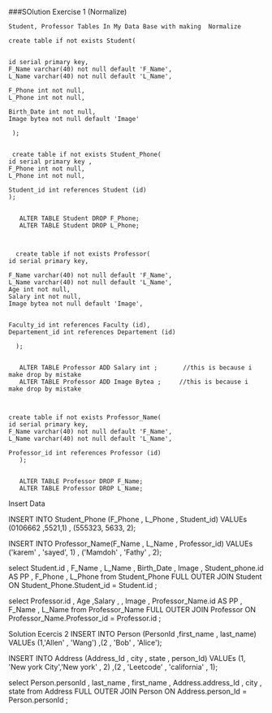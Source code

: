 ###SOlution Exercise 1 (Normalize)
   
    Student, Professor Tables In My Data Base with making  Normalize 
    
    create table if not exists Student(

	
	id serial primary key,
	F_Name varchar(40) not null default 'F_Name',
	L_Name varchar(40) not null default 'L_Name',
	
	F_Phone int not null,
	L_Phone int not null,
	
	Birth_Date int not null,
	Image bytea not null default 'Image'

     );
     
     
     create table if not exists Student_Phone(
	id serial primary key ,
	F_Phone int not null,
	L_Phone int not null,
	
    Student_id int references Student (id)
    );
    
    
       ALTER TABLE Student DROP F_Phone;
       ALTER TABLE Student DROP L_Phone;
       
       

      create table if not exists Professor(
	id serial primary key,
	
	F_Name varchar(40) not null default 'F_Name',
	L_Name varchar(40) not null default 'L_Name',
	Age int not null,
	Salary int not null,
	Image bytea not null default 'Image',
	
	
	Faculty_id int references Faculty (id),
	Departement_id int references Departement (id)
	
      );
      
      
       ALTER TABLE Professor ADD Salary int ;       //this is because i make drop by mistake
       ALTER TABLE Professor ADD Image Bytea ;     //this is because i make drop by mistake
      

     
    create table if not exists Professor_Name(
	id serial primary key,
	F_Name varchar(40) not null default 'F_Name',
	L_Name varchar(40) not null default 'L_Name',
	
	Professor_id int references Professor (id)
       );


       ALTER TABLE Professor DROP F_Name;
       ALTER TABLE Professor DROP L_Name;



 Insert Data
 
 INSERT INTO Student_Phone (F_Phone  , L_Phone , Student_id) VALUEs (0106662 ,5521,1) , (555323, 5633, 2);

 
 INSERT INTO Professor_Name(F_Name , L_Name , Professor_id) VALUEs ('karem' , 'sayed', 1) , ('Mamdoh' , 'Fathy' , 2);



  select Student.id , F_Name , L_Name , Birth_Date , Image , Student_phone.id AS PP , F_Phone , L_Phone from Student_Phone FULL OUTER JOIN Student ON Student_Phone.Student_id = Student.id ;


 select Professor.id , Age ,Salary , , Image , Professor_Name.id AS PP , F_Name , L_Name from Professor_Name FULL OUTER JOIN Professor ON Professor_Name.Professor_id = Professor.id ;

 Solution Ecercis 2
 INSERT INTO Person (PersonId ,first_name , last_name) VALUEs (1,'Allen' , 'Wang') ,(2 , 'Bob' , 'Alice');
 
 INSERT INTO Address (Address_Id  , city  , state , person_Id) VALUEs (1, 'New york City','New york' , 2) ,(2 , 'Leetcode' , 'california' , 1);
 
 select Person.personId  , last_name , first_name , Address.address_Id , city , state from Address FULL OUTER JOIN Person ON Address.person_Id = Person.personId ;

